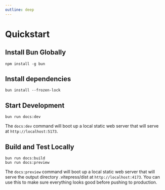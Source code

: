 ```yaml
---
outline: deep
---
```


# Quickstart

## Install Bun Globally

```
npm install -g bun
```

## Install dependencies

```
bun install --frozen-lock
```

## Start Development

```
bun run docs:dev
```

The `docs:dev` command will boot up a local static web server that will serve at `http://localhost:5173`.

## Build and Test Locally

```
bun run docs:build
bun run docs:preview
```

The `docs:preview` command will boot up a local static web server that will serve the output directory .vitepress/dist at `http://localhost:4173`. You can use this to make sure everything looks good before pushing to production.
